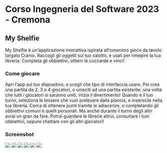 # Corso Ingegneria del Software 2023 - Cremona

## My Shelfie

My Shelfie è un'applicazione interattiva ispirata all'omonimo gioco da tavolo targato Cranio. 
Raccogli gli oggetti sul tuo salotto, e usali per rimepire la tua libreria. 
Completa gli obbiettivi, ottieni le coccarde e vinci!

### Come giocare

Apri l'app sul tuo dispositivo, e scegli che tipo di interfaccia usare. Poi crea una partita da 2, 3 o 4 giocatori, o unisciti ad una partita esistente. una volta che tutti i giocatori si saranno uniti, inizia il divertimento!
Quando è il tuo turno, seleziona le tessere che vuoi prelevare dalla plancia, e inserscile nella tua libreria. Cerca di ottenere punti tramite le adiacenze, o completando gli obbiettivi comuni e quelli personali.
Ma anche durante il turno degli altri avrai un gran da fare. Potrai guardare le librerie altrui, consultare i tuoi obbiettivi, oppure chattare con gli altri giocatori! 

### Screenshot
![](C:\Users\ACER\IdeaProjects\proj-ingsw-gokussj\src\data\17_MyShelfie_BGA\Screenshoot\screenshoot1.png)
![](C:\Users\ACER\IdeaProjects\proj-ingsw-gokussj\src\data\17_MyShelfie_BGA\Screenshoot\screenshoot2.png)
![](C:\Users\ACER\IdeaProjects\proj-ingsw-gokussj\src\data\17_MyShelfie_BGA\Screenshoot\screenshoot3.png)
![](C:\Users\ACER\IdeaProjects\proj-ingsw-gokussj\src\data\17_MyShelfie_BGA\Screenshoot\screenshoot4.png)
![](C:\Users\ACER\IdeaProjects\proj-ingsw-gokussj\src\data\17_MyShelfie_BGA\Screenshoot\screenshoot5.png)
![](C:\Users\ACER\IdeaProjects\proj-ingsw-gokussj\src\data\17_MyShelfie_BGA\Screenshoot\screenshoot6.png)